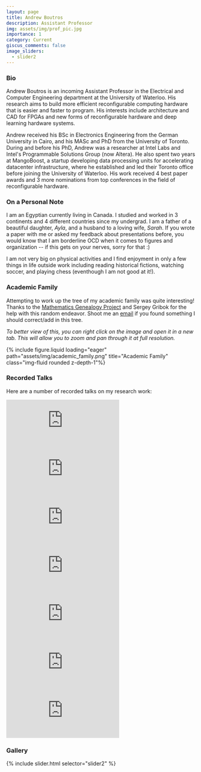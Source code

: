 ```yaml
---
layout: page
title: Andrew Boutros
description: Assistant Professor
img: assets/img/prof_pic.jpg
importance: 1
category: Current
giscus_comments: false
image_sliders:
  - slider2
---
```


### Bio

Andrew Boutros is an incoming Assistant Professor in the Electrical and Computer Engineering department at the University of Waterloo. His research aims to build more efficient reconfigurable computing hardware that is easier and faster to program. His interests include architecture and CAD for FPGAs and new forms of reconfigurable hardware and deep learning hardware systems.

Andrew received his BSc in Electronics Engineering from the German University in Cairo, and his MASc and PhD from the University of Toronto. During and before his PhD, Andrew was a researcher at Intel Labs and Intel's Programmable Solutions Group (now Altera). He also spent two years at MangoBoost, a startup developing data processing units for accelerating datacenter infrastructure, where he established and led their Toronto office before joining the University of Waterloo. His work received 4 best paper awards and 3 more nominations from top conferences in the field of reconfigurable hardware.

### On a Personal Note

I am an Egyptian currently living in Canada. I studied and worked in 3 continents and 4 different countries since my undergrad. I am a father of a beautiful daughter, _Ayla_, and a husband to a loving wife, _Sarah_. If you wrote a paper with me or asked my feedback about presentations before, you would know that I am borderline OCD when it comes to figures and organization -- if this gets on your nerves, sorry for that :)

I am not very big on physical activities and I find enjoyment in only a few things in life outside work including reading historical fictions, watching soccer, and playing chess (eventhough I am not good at it!).

### Academic Family

Attempting to work up the tree of my academic family was quite interesting! Thanks to the [Mathematics Genealogy Project](https://mathgenealogy.org/index.php) and Sergey Gribok for the help with this random endeavor. Shoot me an [email](mailto:andrew.m.boutros@gmail.com) if you found something I should correct/add in this tree.

_To better view of this, you can right click on the image and open it in a new tab. This will allow you to zoom and pan through it at full resolution._

<div class="academic-family">
  {% include figure.liquid loading="eager" path="assets/img/academic_family.png" title="Academic Family" class="img-fluid rounded z-depth-1"%}
</div>

### Recorded Talks

Here are a number of recorded talks on my research work:

<div class="video-grid">
  <iframe height="128" src="https://www.youtube.com/embed/cvWTTUVaaWE?si=nJKVvZUjbbUKMYv0" frameborder="0" allow="accelerometer; autoplay; clipboard-write; encrypted-media; gyroscope; picture-in-picture; web-share" allowfullscreen></iframe>
  <iframe height="128" src="https://www.youtube.com/embed/sntz-5dcWOU?si=MJ139f8trL3KhIes" frameborder="0" allow="accelerometer; autoplay; clipboard-write; encrypted-media; gyroscope; picture-in-picture; web-share" allowfullscreen></iframe>
  <iframe height="128" src="https://www.youtube.com/embed/aVOfzk-x4rQ?si=Jhznh3MUFR_3msVM" frameborder="0" allow="accelerometer; autoplay; clipboard-write; encrypted-media; gyroscope; picture-in-picture; web-share" allowfullscreen></iframe>
  <iframe height="128" src="https://www.youtube.com/embed/mnqaHuK6VTw?si=6vi-C794pA3hCHBT" frameborder="0" allow="accelerometer; autoplay; clipboard-write; encrypted-media; gyroscope; picture-in-picture; web-share" allowfullscreen></iframe>
  <iframe height="128" src="https://www.youtube.com/embed/p81Z4EXuhVs?si=LAwEaBZYmkOafj9N" frameborder="0" allow="accelerometer; autoplay; clipboard-write; encrypted-media; gyroscope; picture-in-picture; web-share" allowfullscreen></iframe>
  <iframe height="128" src="https://www.youtube.com/embed/Nzz9O7whxT0?si=oeL_5VKYz7qo-QcU" frameborder="0" allow="accelerometer; autoplay; clipboard-write; encrypted-media; gyroscope; picture-in-picture; web-share" allowfullscreen></iframe>
  <iframe height="128" src="https://www.youtube.com/embed/0xuhaytADig?si=yLnHzDy5EM1_5-Rh" frameborder="0" allow="accelerometer; autoplay; clipboard-write; encrypted-media; gyroscope; picture-in-picture; web-share" allowfullscreen></iframe>
</div>

### Gallery

{% include slider.html selector="slider2" %}
